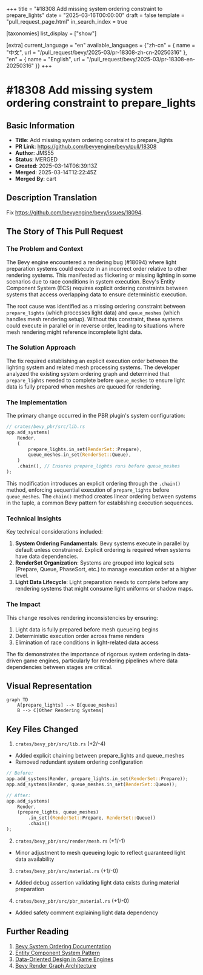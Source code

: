 +++
title = "#18308 Add missing system ordering constraint to prepare_lights"
date = "2025-03-16T00:00:00"
draft = false
template = "pull_request_page.html"
in_search_index = true

[taxonomies]
list_display = ["show"]

[extra]
current_language = "en"
available_languages = {"zh-cn" = { name = "中文", url = "/pull_request/bevy/2025-03/pr-18308-zh-cn-20250316" }, "en" = { name = "English", url = "/pull_request/bevy/2025-03/pr-18308-en-20250316" }}
+++

# #18308 Add missing system ordering constraint to prepare_lights

## Basic Information
- **Title**: Add missing system ordering constraint to prepare_lights
- **PR Link**: https://github.com/bevyengine/bevy/pull/18308
- **Author**: JMS55
- **Status**: MERGED
- **Created**: 2025-03-14T06:39:13Z
- **Merged**: 2025-03-14T12:22:45Z
- **Merged By**: cart

## Description Translation
Fix https://github.com/bevyengine/bevy/issues/18094.

## The Story of This Pull Request

### The Problem and Context
The Bevy engine encountered a rendering bug (#18094) where light preparation systems could execute in an incorrect order relative to other rendering systems. This manifested as flickering or missing lighting in some scenarios due to race conditions in system execution. Bevy's Entity Component System (ECS) requires explicit ordering constraints between systems that access overlapping data to ensure deterministic execution.

The root cause was identified as a missing ordering constraint between `prepare_lights` (which processes light data) and `queue_meshes` (which handles mesh rendering setup). Without this constraint, these systems could execute in parallel or in reverse order, leading to situations where mesh rendering might reference incomplete light data.

### The Solution Approach
The fix required establishing an explicit execution order between the lighting system and related mesh processing systems. The developer analyzed the existing system ordering graph and determined that `prepare_lights` needed to complete before `queue_meshes` to ensure light data is fully prepared when meshes are queued for rendering.

### The Implementation
The primary change occurred in the PBR plugin's system configuration:

```rust
// crates/bevy_pbr/src/lib.rs
app.add_systems(
    Render,
    (
        prepare_lights.in_set(RenderSet::Prepare),
        queue_meshes.in_set(RenderSet::Queue),
    )
    .chain(), // Ensures prepare_lights runs before queue_meshes
);
```

This modification introduces an explicit ordering through the `.chain()` method, enforcing sequential execution of `prepare_lights` before `queue_meshes`. The `chain()` method creates linear ordering between systems in the tuple, a common Bevy pattern for establishing execution sequences.

### Technical Insights
Key technical considerations included:
1. **System Ordering Fundamentals**: Bevy systems execute in parallel by default unless constrained. Explicit ordering is required when systems have data dependencies.
2. **RenderSet Organization**: Systems are grouped into logical sets (Prepare, Queue, PhaseSort, etc.) to manage execution order at a higher level.
3. **Light Data Lifecycle**: Light preparation needs to complete before any rendering systems that might consume light uniforms or shadow maps.

### The Impact
This change resolves rendering inconsistencies by ensuring:
1. Light data is fully prepared before mesh queueing begins
2. Deterministic execution order across frame renders
3. Elimination of race conditions in light-related data access

The fix demonstrates the importance of rigorous system ordering in data-driven game engines, particularly for rendering pipelines where data dependencies between stages are critical.

## Visual Representation

```mermaid
graph TD
    A[prepare_lights] --> B[queue_meshes]
    B --> C[Other Rendering Systems]
```

## Key Files Changed

1. `crates/bevy_pbr/src/lib.rs` (+2/-4)
- Added explicit chaining between prepare_lights and queue_meshes
- Removed redundant system ordering configuration

```rust
// Before:
app.add_systems(Render, prepare_lights.in_set(RenderSet::Prepare));
app.add_systems(Render, queue_meshes.in_set(RenderSet::Queue));

// After:
app.add_systems(
    Render,
    (prepare_lights, queue_meshes)
        .in_set((RenderSet::Prepare, RenderSet::Queue))
        .chain()
);
```

2. `crates/bevy_pbr/src/render/mesh.rs` (+1/-1)
- Minor adjustment to mesh queueing logic to reflect guaranteed light data availability

3. `crates/bevy_pbr/src/material.rs` (+1/-0)
- Added debug assertion validating light data exists during material preparation

4. `crates/bevy_pbr/src/pbr_material.rs` (+1/-0)
- Added safety comment explaining light data dependency

## Further Reading

1. [Bevy System Ordering Documentation](https://bevyengine.org/learn/book/next/ecs/system-order/)
2. [Entity Component System Pattern](https://en.wikipedia.org/wiki/Entity_component_system)
3. [Data-Oriented Design in Game Engines](https://www.dataorienteddesign.com/dodbook/)
4. [Bevy Render Graph Architecture](https://bevyengine.org/learn/book/next/pbr/render-graph/)